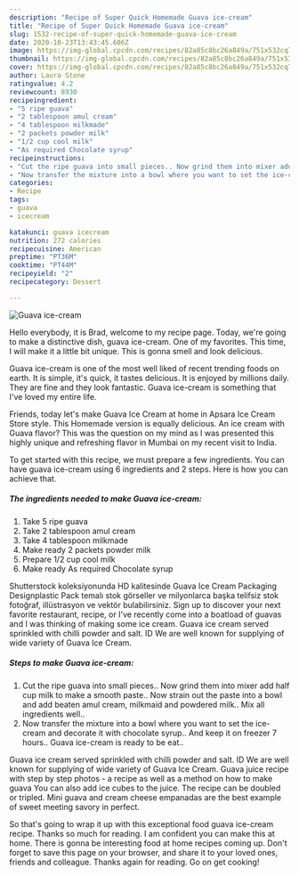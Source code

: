 ```yaml
---
description: "Recipe of Super Quick Homemade Guava ice-cream"
title: "Recipe of Super Quick Homemade Guava ice-cream"
slug: 1532-recipe-of-super-quick-homemade-guava-ice-cream
date: 2020-10-23T13:43:45.606Z
image: https://img-global.cpcdn.com/recipes/82a85c8bc26a849a/751x532cq70/guava-ice-cream-recipe-main-photo.jpg
thumbnail: https://img-global.cpcdn.com/recipes/82a85c8bc26a849a/751x532cq70/guava-ice-cream-recipe-main-photo.jpg
cover: https://img-global.cpcdn.com/recipes/82a85c8bc26a849a/751x532cq70/guava-ice-cream-recipe-main-photo.jpg
author: Laura Stone
ratingvalue: 4.2
reviewcount: 8930
recipeingredient:
- "5 ripe guava"
- "2 tablespoon amul cream"
- "4 tablespoon milkmade"
- "2 packets powder milk"
- "1/2 cup cool milk"
- "As required Chocolate syrup"
recipeinstructions:
- "Cut the ripe guava into small pieces.. Now grind them into mixer add half cup milk to make a smooth paste.. Now strain out the paste into a bowl and add beaten amul cream, milkmaid and powdered milk.. Mix all ingredients well.."
- "Now transfer the mixture into a bowl where you want to set the ice-cream and decorate it with chocolate syrup.. And keep it on freezer 7 hours.. Guava ice-cream is ready to be eat.."
categories:
- Recipe
tags:
- guava
- icecream

katakunci: guava icecream 
nutrition: 272 calories
recipecuisine: American
preptime: "PT36M"
cooktime: "PT44M"
recipeyield: "2"
recipecategory: Dessert

---
```



![Guava ice-cream](https://img-global.cpcdn.com/recipes/82a85c8bc26a849a/751x532cq70/guava-ice-cream-recipe-main-photo.jpg)

Hello everybody, it is Brad, welcome to my recipe page. Today, we're going to make a distinctive dish, guava ice-cream. One of my favorites. This time, I will make it a little bit unique. This is gonna smell and look delicious.

Guava ice-cream is one of the most well liked of recent trending foods on earth. It is simple, it's quick, it tastes delicious. It is enjoyed by millions daily. They are fine and they look fantastic. Guava ice-cream is something that I've loved my entire life.

Friends, today let&#39;s make Guava Ice Cream at home in Apsara Ice Cream Store style. This Homemade version is equally delicious. An ice cream with Guava flavor? This was the question on my mind as I was presented this highly unique and refreshing flavor in Mumbai on my recent visit to India.


To get started with this recipe, we must prepare a few ingredients. You can have guava ice-cream using 6 ingredients and 2 steps. Here is how you can achieve that.

<!--inarticleads1-->

##### The ingredients needed to make Guava ice-cream:

1. Take 5 ripe guava
1. Take 2 tablespoon amul cream
1. Take 4 tablespoon milkmade
1. Make ready 2 packets powder milk
1. Prepare 1/2 cup cool milk
1. Make ready As required Chocolate syrup


Shutterstock koleksiyonunda HD kalitesinde Guava Ice Cream Packaging Designplastic Pack temalı stok görseller ve milyonlarca başka telifsiz stok fotoğraf, illüstrasyon ve vektör bulabilirsiniz. Sign up to discover your next favorite restaurant, recipe, or I&#39;ve recently come into a boatload of guavas and I was thinking of making some ice cream. Guava ice cream served sprinkled with chilli powder and salt. ID We are well known for supplying of wide variety of Guava Ice Cream. 

<!--inarticleads2-->

##### Steps to make Guava ice-cream:

1. Cut the ripe guava into small pieces.. Now grind them into mixer add half cup milk to make a smooth paste.. Now strain out the paste into a bowl and add beaten amul cream, milkmaid and powdered milk.. Mix all ingredients well..
1. Now transfer the mixture into a bowl where you want to set the ice-cream and decorate it with chocolate syrup.. And keep it on freezer 7 hours.. Guava ice-cream is ready to be eat..


Guava ice cream served sprinkled with chilli powder and salt. ID We are well known for supplying of wide variety of Guava Ice Cream. Guava juice recipe with step by step photos - a recipe as well as a method on how to make guava You can also add ice cubes to the juice. The recipe can be doubled or tripled. Mini guava and cream cheese empanadas are the best example of sweet meeting savory in perfect. 

So that's going to wrap it up with this exceptional food guava ice-cream recipe. Thanks so much for reading. I am confident you can make this at home. There is gonna be interesting food at home recipes coming up. Don't forget to save this page on your browser, and share it to your loved ones, friends and colleague. Thanks again for reading. Go on get cooking!
